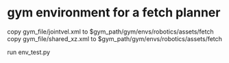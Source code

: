 # gym environment for a fetch planner

copy gym_file/jointvel.xml to $gym_path/gym/envs/robotics/assets/fetch
copy gym_file/shared_xz.xml to $gym_path/gym/envs/robotics/assets/fetch

run env_test.py
